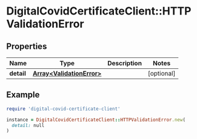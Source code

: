 # DigitalCovidCertificateClient::HTTPValidationError

## Properties

| Name | Type | Description | Notes |
| ---- | ---- | ----------- | ----- |
| **detail** | [**Array&lt;ValidationError&gt;**](ValidationError.md) |  | [optional] |

## Example

```ruby
require 'digital-covid-certificate-client'

instance = DigitalCovidCertificateClient::HTTPValidationError.new(
  detail: null
)
```
